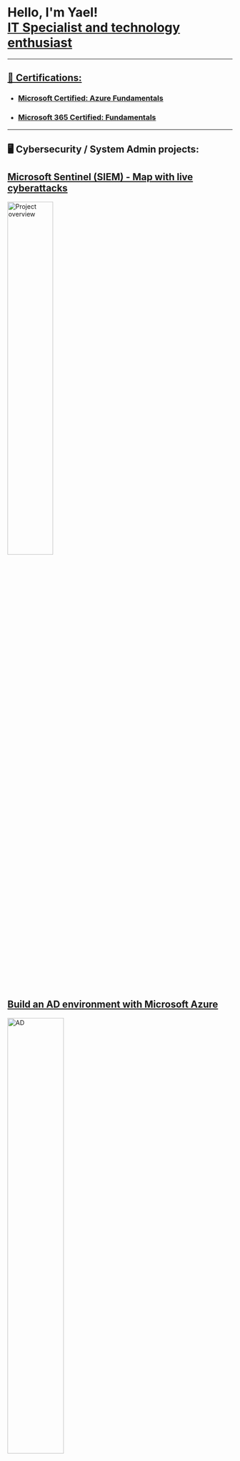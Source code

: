 <h1 align="left">Hello, I'm Yael!<br>
<a href="https://www.linkedin.com/in/yael-palacios-374226197/">IT Specialist and technology enthusiast</h1>
  
<hr>  
  
<h2>📃 Certifications:</h2> 
  
- ### [Microsoft Certified: Azure Fundamentals](https://www.credly.com/badges/fce9a4f9-a238-45ac-aa58-e31e3fac54f8?source=linked_in_profile)
- ### [Microsoft 365 Certified: Fundamentals](https://www.credly.com/badges/f497099b-5e9c-40fe-a19b-78f607a0fcc5/public_url)  

<hr>  
  
<h2>🖥️ Cybersecurity / System Admin projects:</h2> 
  
## [Microsoft Sentinel (SIEM) - Map with live cyberattacks](https://github.com/YayoPalacios/Microsoft_Sentinel_Lab)
   
<p align="left">
<img src="https://imgur.com/RVUq7cw.png" height="45%" width="45%" alt="Project overview"/>
</p>

  
## [Build an AD environment with Microsoft Azure](https://github.com/YayoPalacios/Azure_Active_Directory_Lab)

<p align="left">
<img src="https://imgur.com/xHhg3Va.png" height="50%" width="50%" alt="AD"/>
</p>
  
<br>  
 
<h2>🌐 Web Development projects:</h2>
       
## [Fictional Restaurant website](https://github.com/YayoPalacios/CoderHouse_web_project)
## [Pinterest clone (responsive grid)](https://github.com/YayoPalacios/Pinterest_clone_responsive)

<hr>  
 
<h3 align="left"> 🤳 Connect with me:</h3>
<p align="left">
<a href="https://linkedin.com/in/yael-palacios-374226197" target="blank"><img align="center" src="https://raw.githubusercontent.com/rahuldkjain/github-profile-readme-generator/master/src/images/icons/Social/linked-in-alt.svg" alt="yael-palacios-374226197" height="30" width="40" /></a>
<a href="https://www.youtube.com/channel/UCTowqD_AhGEF_z5-MlSN_ZQ" target="blank"><img align="center" src="https://raw.githubusercontent.com/rahuldkjain/github-profile-readme-generator/master/src/images/icons/Social/youtube.svg" alt="tech_with_yayo" height="30" width="40" /></a>
</p>


